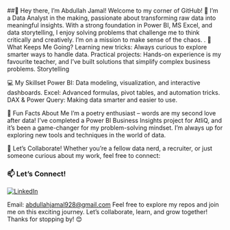 ##👋 Hey there, I’m Abdullah Jamal!
Welcome to my corner of GitHub! 🌟
I’m a Data Analyst in the making, passionate about transforming raw data into meaningful insights. With a strong foundation in Power BI, MS Excel, and data storytelling, I enjoy solving problems that challenge me to think critically and creatively. I’m on a mission to make sense of the chaos.
.
🚀 What Keeps Me Going?
Learning new tricks: Always curious to explore smarter ways to handle data.
Practical projects: Hands-on experience is my favourite teacher, and I’ve built solutions that simplify complex business problems.
Storytelling

💻 My Skillset
Power BI: Data modeling, visualization, and interactive dashboards.
Excel: Advanced formulas, pivot tables, and automation tricks.
DAX & Power Query: Making data smarter and easier to use.

🌟 Fun Facts About Me
I’m a poetry enthusiast – words are my second love after data!
I’ve completed a Power BI Business Insights project for AtliQ, and it’s been a game-changer for my problem-solving mindset.
I’m always up for exploring new tools and techniques in the world of data.

🤝 Let’s Collaborate!
Whether you’re a fellow data nerd, a recruiter, or just someone curious about my work, feel free to connect:

### 📫 Let’s Connect!    
[![LinkedIn](https://img.shields.io/badge/LinkedIn-Abdullah%20Jamal-blue?style=flat-square&logo=linkedin)](https://www.linkedin.com/in/abdullah-jamal-aj/)

Email: abdullahjamal928@gmail.com
Feel free to explore my repos and join me on this exciting journey. Let’s collaborate, learn, and grow together! Thanks for stopping by! 😊
